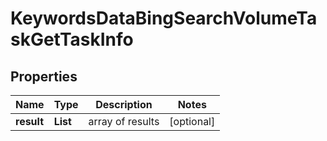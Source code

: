 # KeywordsDataBingSearchVolumeTaskGetTaskInfo


## Properties

| Name | Type | Description | Notes |
|------------ | ------------- | ------------- | -------------|
**result** | **List<KeywordsDataBingSearchVolumeTaskGetResultInfo>** | array of results |[optional]|